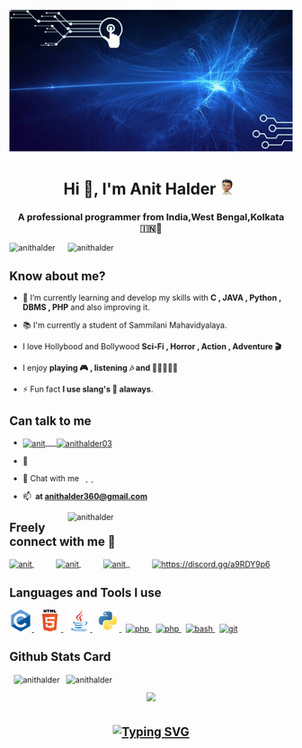 <p align="center"><img src="https://github.com/anithalder/anithalder/blob/main/banner.gif?raw=true"></p>

<h1 align="center">Hi 👋, I'm Anit Halder<img align="justify" src="https://raw.githubusercontent.com/anithalder/anithalder/main/ezgif.com-webp-to-jpg-removebg-preview.png" alt="anit" height="35" width="40"/></h1>

<h3 align="center">A professional programmer from India,West Bengal,Kolkata 🇮🇳🌉</h3>

<img src="https://komarev.com/ghpvc/?username=anithalder&amp;label=Profile%20views&amp;color=0e75b6&amp;style=flat" alt="anithalder">
<img align="right" width="400" hight="200" src="https://media1.giphy.com/media/qgQUggAC3Pfv687qPC/giphy.gif" alt="anithalder">

## Know about me?

- 🌱 I’m currently learning and develop my skills with **C , JAVA , Python , DBMS , PHP** and also improving it.

- 📚 I'm currently a student of Sammilani Mahavidyalaya.

- I love Hollybood and Bollywood **Sci-Fi , Horror , Action , Adventure 🎬**

- I enjoy **playing 🎮 , listening 🎶 and 🥪🌮🥡🍔🍟**

- ⚡ Fun fact **I use slang's 🤣 alaways**.

## Can talk to me
  
- <a href="https://twitter.com/AnitHalder03" target="blank">
  <img align="center" src="https://akm-img-a-in.tosshub.com/indiatoday/images/story/202307/twitter-x_0-one_one.jpg?VersionId=qOPJmd905ROv7bd_V5.Z_RR33Lq1qW9V" alt="anit" height="25" width="30" /> &nbsp; &nbsp;
  <img align="center" src="https://img.shields.io/twitter/follow/anithalder03?logo=twitter&amp;style=for-the-badge" alt="anithalder03">
  </a>

- 📱 &nbsp; **<a style="display:inline;" href="https://discord.com/channels/@me" target="blank">
        <!--<img align="center" src="https://assets-global.website-files.com/6257adef93867e50d84d30e2/636e0a6a49cf127bf92de1e2_icon_clyde_blurple_RGB.png" alt="anit" height="25" width="30"/>-->
        <img align="center" alt="" src="https://img.shields.io/badge/Discord-5865F2?style=for-the-badge&logo=discord&logoColor=white">
      </a>**

- 💬 Chat with me &nbsp; **<a style="display:inline;" href="https://telegram.me/Anithalder" target="blank">
         <!-- <img align="center" src="https://upload.wikimedia.org/wikipedia/commons/thumb/8/82/Telegram_logo.svg/2048px-Telegram_logo.svg.png" alt="anit" height="25" width="25" />-->
          <img align="center" alt="" src="https://img.shields.io/badge/Telegram-2CA5E0?style=for-the-badge&logo=telegram&logoColor=white">
                          </a>
                          &nbsp;
                          <a style="display:inline;" href="https://join.skype.com/invite/VTg07nJbrf7y" target="blank">
         <!-- <img align="center" src="https://upload.wikimedia.org/wikipedia/commons/thumb/8/82/Telegram_logo.svg/2048px-Telegram_logo.svg.png" alt="anit" height="25" width="25" />-->
          <img align="center" alt="" src="https://img.shields.io/badge/Skype-00AFF0?style=for-the-badge&logo=skype&logoColor=white">
                          </a>
                          &nbsp;
                           <a style="display:inline;" href="https://www.messenger.com/t/100053176202153" target="blank">
         <!-- <img align="center" src="https://upload.wikimedia.org/wikipedia/commons/thumb/8/82/Telegram_logo.svg/2048px-Telegram_logo.svg.png" alt="anit" height="25" width="25" />-->
          <img align="center" alt="" src="https://img.shields.io/badge/Messenger-00B2FF?style=for-the-badge&logo=messenger&logoColor=white">
                          </a>**

- 📫 **<img align="center" alt="" src="https://img.shields.io/badge/Gmail-D14836?style=for-the-badge&logo=gmail&logoColor=white"> at anithalder360@gmail.com**

<img align="right" width="400" src="https://media3.giphy.com/media/xT4uQF7h39mlsF5czK/giphy.gif?cid=6c09b952gyh6j7uv40q2tsn6pbycv8qevc47d6g5lygymcu0&ep=v1_internal_gif_by_id&rid=giphy.gif&ct=g" alt="anithalder">

## Freely connect with me 🤝


<p align="left">
    <a href="https://www.linkedin.com/in/anit-halder" target="blank">
        <img align="center"src="https://raw.githubusercontent.com/rahuldkjain/github-profile-readme-generator/master/src/images/icons/Social/linked-in-alt.svg" alt="anit" height="30" width="40" /> 
    </a>
    &nbsp; &nbsp; &nbsp; &nbsp; &nbsp;
    <a href="https://www.facebook.com/anit.halder.1610" target="blank">
        <img align="center" src="https://raw.githubusercontent.com/rahuldkjain/github-profile-readme-generator/master/src/images/icons/Social/facebook.svg" alt="anit" height="30" width="40" />
    </a>
    &nbsp; &nbsp; &nbsp; &nbsp; &nbsp;
    <a href="https://twitter.com/AnitHalder03" target="blank">
        <img align="center" src="https://raw.githubusercontent.com/rahuldkjain/github-profile-readme-generator/master/src/images/icons/Social/twitter.svg" alt="anit" height="30" width="40" />&nbsp;
    </a>
  &nbsp; &nbsp; &nbsp; &nbsp; &nbsp;
  <a href="https://discord.gg/https://discord.gg/a9RDY9p6" target="blank">
    <img align="center" src="https://raw.githubusercontent.com/rahuldkjain/github-profile-readme-generator/master/src/images/icons/Social/discord.svg" alt="https://discord.gg/a9RDY9p6" height="30" width="40" />
  </a>
</p>


## Languages and Tools I use

<p align="left"> 
    <a href="https://www.cprogramming.com/" target="_blank" rel="noreferrer"> 
        <img src="https://raw.githubusercontent.com/devicons/devicon/master/icons/c/c-original.svg" alt="c" width="40" height="40" /> 
    </a> &nbsp;
    <a href="https://www.w3.org/html/" target="_blank" rel="noreferrer"> 
        <img src="https://raw.githubusercontent.com/devicons/devicon/master/icons/html5/html5-original-wordmark.svg" alt="html5" width="40" height="40" /> 
    </a>&nbsp;
    <a href="https://www.java.com" target="_blank" rel="noreferrer">
        <img src="https://raw.githubusercontent.com/devicons/devicon/master/icons/java/java-original.svg" alt="java" width="40" height="40" /> 
    </a> &nbsp;
    <a href="https://www.python.org" target="_blank" rel="noreferrer"> 
        <img src="https://raw.githubusercontent.com/devicons/devicon/master/icons/python/python-original.svg" alt="python" width="40" height="40" /> 
    </a>&nbsp;
    <a href="https://www.apachefriends.org/" target="_blank" rel="noreferrer"> 
        <img src="https://cdn2.iconfinder.com/data/icons/pack1-baco-flurry-icons-style/512/XAMPP.png" alt="php" width="40" height="40" /> 
    </a>&nbsp;
    <a href="https://www.mysql.com/" target="_blank" rel="noreferrer"> 
        <img src="https://cdn.icon-icons.com/icons2/1381/PNG/512/mysqlworkbench_93532.png" alt="php" width="40" height="40" /> 
    </a>&nbsp;
    <a href="https://www.linux.org/pages/download/" target="_blank" rel="noreferrer"> 
        <img src="https://encrypted-tbn0.gstatic.com/images?q=tbn:ANd9GcR1C6EtnxOgkT9YMhA2j1hDmDNFuEMdr7RX9c0q1pzzyrQQDkSeyE4msAKrRRy48Kuyfak&usqp=CAU" alt="bash" width="40" height="40" /> 
    </a> &nbsp;
    <a href="https://git-scm.com/" target="_blank" rel="noreferrer"> 
        <img src="https://www.vectorlogo.zone/logos/git-scm/git-scm-icon.svg" alt="git" width="40" height="40" /> 
    </a>
</p>

## Github Stats Card

<p>
    &nbsp;
    <img align="center" width="400" src="https://github-readme-stats.vercel.app/api?username=anithalder&show_icons=true&locale=en&theme=blue-green" alt="anithalder"/> &nbsp;
  <img align="center" width="420" src="https://github-readme-streak-stats.herokuapp.com/?user=anithalder&theme=github-dark-blue" alt="anithalder"/>
</p>
<p  align="center">
  <img src="https://github-readme-stats.vercel.app/api/top-langs/?username=anithalder&theme=tokyonight"/>
</p>

#
<h2 align="center">
<a href="https://git.io/typing-svg">
  <img src="https://readme-typing-svg.demolab.com?font=Showcard+Gothic&size=29&pause=1000&color=6CF7DE&center=true&vCenter=true&width=1000&height=100&lines=Thanks+For+Visiting+Guys%F0%9F%A4%9E%F0%9F%91%8D;If+you+think+there+is+a+mistake+somewhere%2Cplease+fix+it+%F0%9F%98%84%F0%9F%98%83;Don't+forgot+to+comment+and+giving+feedback+%F0%9F%98%89" alt="Typing SVG" />
</a>
</h2>
